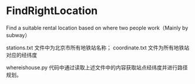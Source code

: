 # FindRightLocation
Find a suitable rental location based on where two people work（Mainly by subway）

stations.txt 文件中为北京市所有地铁站名称；
coordinate.txt 文件为所有地铁站对应的经纬度

whereishouse.py 代码中通过读取上述文件中的内容获取站点经纬度并进行路径规划。
